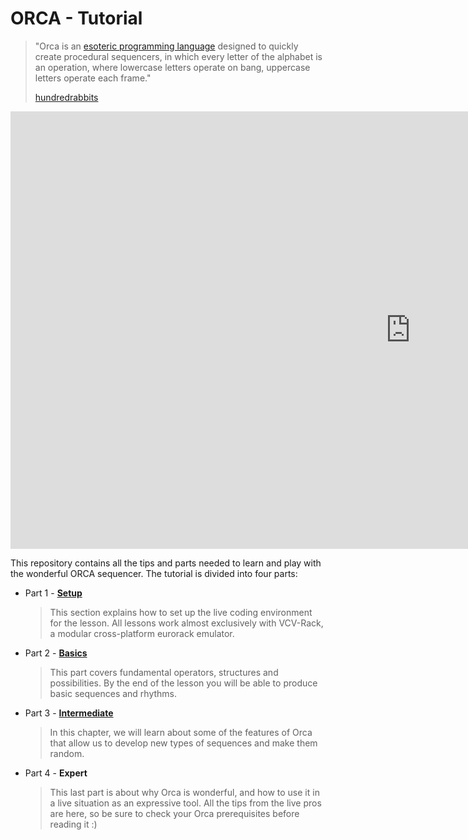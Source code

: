  # ORCA - Tutorial

> "Orca is an [esoteric programming language](https://en.wikipedia.org/wiki/Esoteric_programming_language) designed to quickly create procedural sequencers, in which every letter of the alphabet is an operation, where lowercase letters operate on  bang, uppercase letters operate each frame."
>
> [hundredrabbits](https://github.com/hundredrabbits/Orca)

<iframe width="1280" height="700" src="https://www.youtube.com/embed/niUe0M8fZnw" title="YouTube video player" frameborder="0" allow="accelerometer; autoplay; clipboard-write; encrypted-media; gyroscope; picture-in-picture" allowfullscreen></iframe>

This repository contains all the tips and parts needed to learn and play with the wonderful ORCA sequencer. The tutorial is divided into four parts:

- Part 1 - [**Setup**](./P1_Setup/P1_Setup.md)

  > This section explains how to set up the live coding environment for the lesson. All lessons work almost exclusively with VCV-Rack, a modular cross-platform eurorack emulator.

- Part 2 - [**Basics**](./P2_Basics/P2_Basics.md)

  > This part covers fundamental operators, structures and possibilities. By the end of the lesson you will be able to produce basic sequences and rhythms.

- Part 3 - [**Intermediate**](./P3_Intermediate/P3_Intermediate.md)

  > In this chapter, we will learn about some of the features of Orca that allow us to develop new types of sequences and make them random. 

- Part 4 - **Expert**

  > This last part is about why Orca is wonderful, and how to use it in a live situation as an expressive tool. All the tips from the live pros are here, so be sure to check your Orca prerequisites before reading it :) 

